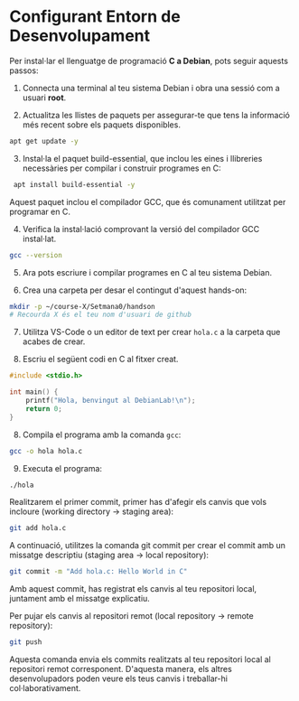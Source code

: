 # Configurant Entorn de Desenvolupament

Per instal·lar el llenguatge de programació **C a Debian**, pots seguir aquests passos:

1. Connecta una terminal al teu sistema Debian i obra una sessió com a usuari **root**.

2. Actualitza les llistes de paquets per assegurar-te que tens la informació més recent sobre els paquets disponibles. 

```sh
apt get update -y
```

3. Instal·la el paquet build-essential, que inclou les eines i llibreries necessàries per compilar i construir programes en C:

```sh
 apt install build-essential -y
```

Aquest paquet inclou el compilador GCC, que és comunament utilitzat per programar en C.

4. Verifica la instal·lació comprovant la versió del compilador GCC instal·lat.

```sh
gcc --version
```

5. Ara pots escriure i compilar programes en C al teu sistema Debian. 

6. Crea una carpeta per desar el contingut d'aquest hands-on:

```sh
mkdir -p ~/course-X/Setmana0/handson
# Recourda X és el teu nom d'usuari de github
```

7. Utilitza VS-Code o un editor de text per crear `hola.c` a la carpeta que acabes de crear.

8. Escriu el següent codi en C al fitxer creat.

```c
#include <stdio.h>

int main() {
    printf("Hola, benvingut al DebianLab!\n");
    return 0;
}
```

8. Compila el programa amb la comanda `gcc`:

```sh
gcc -o hola hola.c
```

9. Executa el programa:

```sh
./hola
```

Realitzarem el primer commit, primer has d'afegir els canvis que vols incloure (working directory -> staging area):

```sh
git add hola.c
```


A continuació, utilitzes la comanda git commit per crear el commit amb un missatge descriptiu (staging area -> local repository):

```sh
git commit -m "Add hola.c: Hello World in C"
```

Amb aquest commit, has registrat els canvis al teu repositori local, juntament amb el missatge explicatiu.

Per pujar els canvis al repositori remot (local repository -> remote repository):

```sh
git push
```

Aquesta comanda envia els commits realitzats al teu repositori local al repositori remot corresponent. D'aquesta manera, els altres desenvolupadors poden veure els teus canvis i treballar-hi col·laborativament.
